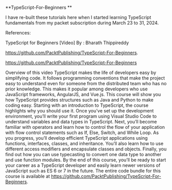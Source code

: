 **TypeScript-For-Beginners
**

I have re-built these tutorials here when I started learning TypeScript fundamentals from my packet subscription during March 23 to 31, 2024.

References:

TypeScript for Beginners [Video] By : Bharath Thippireddy

https://github.com/PacktPublishing/TypeScript-For-Beginners.

https://github.com/PacktPublishing/TypeScript-For-Beginners


Overview of this video
TypeScript makes the life of developers easy by simplifying code. It follows programming conventions that make the project easy to understand even for someone from the distributed team who has no prior knowledge. This makes it popular among developers who use JavaScript frameworks, AngularJS, and Vue.js. This course will show you how TypeScript provides structures such as Java and Python to make coding easy. Starting with an introduction to TypeScript, the course highlights why you should use it. Once you’ve set up the development environment, you’ll write your first program using Visual Studio Code to understand variables and data types in TypeScript. Next, you’ll become familiar with operators and learn how to control the flow of your application with flow control statements such as If, Else, Switch, and While Loop. As you progress, you’ll develop efficient TypeScript applications using functions, interfaces, classes, and inheritance. You’ll also learn how to use different access modifiers and encapsulate classes and objects. Finally, you find out how you can use typecasting to convert one data type to another and use function modules. By the end of this course, you’ll be ready to start your career as a TypeScript developer and easily learn newer versions of JavaScript such as ES 6 or 7 in the future. The entire code bundle for this course is available at https://github.com/PacktPublishing/TypeScript-For-Beginners.
